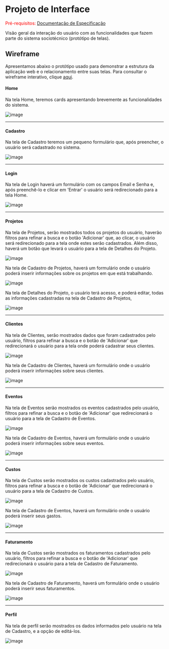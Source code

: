 
# Projeto de Interface

<span style="color:red">Pré-requisitos: <a href="https://github.com/ICEI-PUC-Minas-PMV-ADS/pmv-ads-2024-1-e5-proj-empext-t2-smartmei/blob/main/documentos/02-Especifica%C3%A7%C3%A3o%20do%20Projeto.md"> Documentação de Especificação</a></span>

Visão geral da interação do usuário com as funcionalidades que fazem parte do sistema sociotécnico (protótipo de telas).


## Wireframe

Apresentamos abaixo o protótipo usado para demonstrar a estrutura da aplicação web e o relacionamento entre suas telas. Para consultar o wireframe interativo, clique <a href="https://marvelapp.com/prototype/10908134/screen/94023521"> aqui</a>.

#### Home

Na tela Home, teremos cards apresentando brevemente as funcionalidades do sistema.

![image](https://github.com/ICEI-PUC-Minas-PMV-ADS/pmv-ads-2024-1-e5-proj-empext-t2-smartmei/assets/81182674/d1ccfd1e-7dde-4b48-a1b1-1ed814e461ec)

<hr>

#### Cadastro

Na tela de Cadastro teremos um pequeno formulário que, após preencher, o usuário será cadastrado no sistema.

![image](https://github.com/ICEI-PUC-Minas-PMV-ADS/pmv-ads-2024-1-e5-proj-empext-t2-smartmei/assets/81182674/180cfd7c-25ea-4f78-be04-e896274d4c59)

<hr>

#### Login

Na tela de Login haverá um formulário com os campos Email e Senha e, após preenchê-lo e clicar em 'Entrar' o usuário será redirecionado para a tela Home.

![image](https://github.com/ICEI-PUC-Minas-PMV-ADS/pmv-ads-2024-1-e5-proj-empext-t2-smartmei/assets/81182674/072df674-1f64-4c76-b4c7-56fb03648c91)

<hr>

#### Projetos

Na tela de Projetos, serão mostrados todos os projetos do usuário, haverão filtros para refinar a busca e o botão 'Adicionar' que, ao clicar, o usuário será redirecionado para a tela onde estes serão cadastrados. Além disso, haverá um botão que levará o usuário para a tela de Detalhes do Projeto.

![image](https://github.com/ICEI-PUC-Minas-PMV-ADS/pmv-ads-2024-1-e5-proj-empext-t2-smartmei/assets/81182674/de5324be-6663-4888-b93d-7936355c1bc6)



Na tela de Cadastro de Projetos, haverá um formulário onde o usuário poderá inserir informações sobre os projetos em que está trabalhando. 

![image](https://github.com/ICEI-PUC-Minas-PMV-ADS/pmv-ads-2024-1-e5-proj-empext-t2-smartmei/assets/81182674/d36596f3-1cc0-40ff-bdbb-8f53e56acf6c)


Na tela de Detalhes do Projeto, o usuário terá acesso, e poderá editar, todas as informações cadastradas na tela de Cadastro de Projetos,

![image](https://github.com/ICEI-PUC-Minas-PMV-ADS/pmv-ads-2024-1-e5-proj-empext-t2-smartmei/assets/81182674/15843a07-f19c-4d3b-b707-dbb72e70c7b3)

<hr>

#### Clientes

Na tela de Clientes, serão mostrados dados que foram cadastrados pelo usuário, filtros para refinar a busca e o botão de 'Adicionar' que redirecionará o usuário para a tela onde poderá cadastrar seus clientes.

![image](https://github.com/ICEI-PUC-Minas-PMV-ADS/pmv-ads-2024-1-e5-proj-empext-t2-smartmei/assets/81182674/def9f0f4-363e-4af0-85aa-6d54f73f98b2)



Na tela de Cadastro de Clientes, haverá um formulário onde o usuário poderá inserir informações sobre seus clientes.

![image](https://github.com/ICEI-PUC-Minas-PMV-ADS/pmv-ads-2024-1-e5-proj-empext-t2-smartmei/assets/81182674/54f9ab7a-59e3-406a-81fc-a61b218ea773)

<hr>

#### Eventos

Na tela de Eventos serão mostrados os eventos cadastrados pelo usuário, filtros para refinar a busca e o botão de 'Adicionar' que redirecionará o usuário para a tela de Cadastro de Eventos.

![image](https://github.com/ICEI-PUC-Minas-PMV-ADS/pmv-ads-2024-1-e5-proj-empext-t2-smartmei/assets/81182674/6b961052-708a-4587-9183-502f7d416f3c)


Na tela de Cadastro de Eventos, haverá um formulário onde o usuário poderá inserir informações sobre seus eventos.

![image](https://github.com/ICEI-PUC-Minas-PMV-ADS/pmv-ads-2024-1-e5-proj-empext-t2-smartmei/assets/81182674/d1797440-dcaa-4271-a98b-8b5a2e030105)

<hr>

#### Custos

Na tela de Custos serão mostrados os custos cadastrados pelo usuário, filtros para refinar a busca e o botão de 'Adicionar' que redirecionará o usuário para a tela de Cadastro de Custos.

![image](https://github.com/ICEI-PUC-Minas-PMV-ADS/pmv-ads-2024-1-e5-proj-empext-t2-smartmei/assets/81182674/2c307a73-04df-422d-9887-c7c32ad2afff)


Na tela de Cadastro de Eventos, haverá um formulário onde o usuário poderá inserir seus gastos.

![image](https://github.com/ICEI-PUC-Minas-PMV-ADS/pmv-ads-2024-1-e5-proj-empext-t2-smartmei/assets/81182674/cf78e81e-d202-434b-ae61-cc88a6bade73)

<hr>

#### Faturamento

Na tela de Custos serão mostrados os faturamentos cadastrados pelo usuário, filtros para refinar a busca e o botão de 'Adicionar' que redirecionará o usuário para a tela de Cadastro de Faturamento.

![image](https://github.com/ICEI-PUC-Minas-PMV-ADS/pmv-ads-2024-1-e5-proj-empext-t2-smartmei/assets/81182674/0b6e456d-7bec-4939-9836-de47da10137d)



Na tela de Cadastro de Faturamento, haverá um formulário onde o usuário poderá inserir seus faturamentos.

![image](https://github.com/ICEI-PUC-Minas-PMV-ADS/pmv-ads-2024-1-e5-proj-empext-t2-smartmei/assets/81182674/1a99923a-3327-433b-a0d3-8d419b4d1857)

<hr>


#### Perfil

Na tela de perfil serão mostrados os dados informados pelo usuário na tela de Cadastro, e a opção de editá-los.

![image](https://github.com/ICEI-PUC-Minas-PMV-ADS/pmv-ads-2024-1-e5-proj-empext-t2-smartmei/assets/81182674/516753f9-6a1f-400e-a46f-a1d6912929d1)























